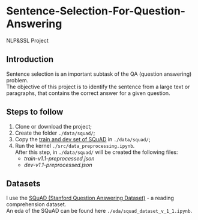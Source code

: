 # Sentence-Selection-For-Question-Answering
NLP&amp;SSL Project

## Introduction
Sentence selection is an important subtask of the QA (question answering) problem.  
The objective of this project is to identify the sentence from a large text or paragraphs,
that contains the correct answer for a given question.


## Steps to follow
1. Clone or download the project;
2. Create the folder `./data/squad/`;
3. Copy the [train and dev set of SQuAD][1] in `./data/squad/`;
4. Run the kernel `./src/data_preprocessing.ipynb`.  
   After this step, in `./data/squad/` will be created the following files:
    * _train-v1.1-preprocessed.json_
    * _dev-v1.1-preprocessed.json_


## Datasets
I use the [SQuAD (Stanford Question Answering Dataset)][1] - a reading comprehension dataset.  
An eda of the SQuAD can be found here `./eda/squad_dataset_v_1_1.ipynb`.  




[1]: https://rajpurkar.github.io/SQuAD-explorer/

